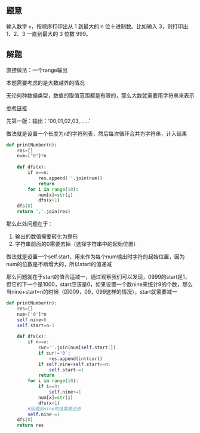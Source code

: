 ## 题意

输入数字 `n`，按顺序打印出从 1 到最大的 n 位十进制数。比如输入 3，则打印出 1、2、3 一直到最大的 3 位数 999。

## 解题

直接做法：一个range输出


本题需要考虑的是大数越界的情况

无论何种数据类型，数值的取值范围都是有限的，那么大数就需要用字符串来表示

[参考链接](https://leetcode-cn.com/problems/da-yin-cong-1dao-zui-da-de-nwei-shu-lcof/solution/mian-shi-ti-17-da-yin-cong-1-dao-zui-da-de-n-wei-2/)

先第一版：输出：'00,01,02,03,……'

做法就是设置一个长度为n的字符列表，然后每次循环合并为字符串，计入结果

```python
def printNumber(n):
	res=[]
	num=["0"]*n
	
	def dfs(x):
		if x==n:
			res.append(''.join(num))
			return 
		for i in range(10):
			num[x]=str(i)
			dfs(x+1)
	dfs(0)
	return ','.join(res)
```

那么此处问题在于：
1. 输出的数值需要转化为整形
2. 字符串前面的0需要去掉（选择字符串中的起始位置）

做法就是设置一个self.start，用来作为每个num输出时字符的起始位置，因为num的位数是不断增大的，所以start的值递减

那么问题就在于start的值合适减一，通过观察我们可以发现，0999的start是1，但它的下一个是1000，start应该是0，如果设置一个数nine来统计9的个数，那么当nine+start=n的时候（即009，09，099这样的情况），start就需要减一

```python
def printNumber(n):
	res=[]
	num=['0']*n
	self.nine=0
	self.start=n-1
	
	def dfs(x):
		if n==x:
			cur=''.join(num[self.start:])
			if cur!='0':
				res.append(int(cur))
			if self.nine+self.start==n:
				self.start-=1
			return
		for i in range(10):
			if i==9:
				self.nine+=1
			num[x]=str(i)
			dfs(x+1)
		#回溯后nine的值需要还原
		self.nine-=1
	dfs(0)
	return res
```